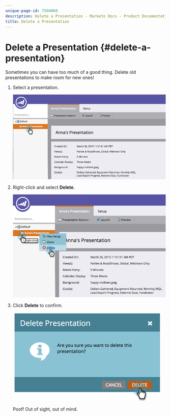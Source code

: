 ```yaml
---
unique-page-id: 7504060
description: Delete a Presentation - Marketo Docs - Product Documentation
title: Delete a Presentation
---
```


# Delete a Presentation {#delete-a-presentation}

Sometimes you can have too much of a good thing. Delete old presentations to make room for new ones!

1. Select a presentation.

   ![](assets/image2015-3-26-12-3a26-3a41.png)

1. Right-click and select **Delete**.

   ![](assets/image2015-3-26-12-3a26-3a51.png)

1. Click **Delete** to confirm.

   ![](assets/image2015-3-20-16-3a21-3a10.png)

   Poof! Out of sight, out of mind.
